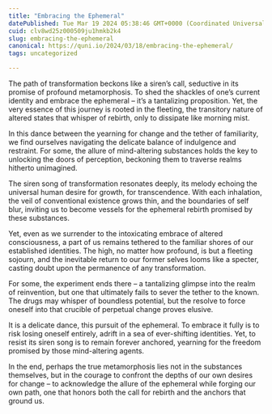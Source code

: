 ```yaml
---
title: "Embracing the Ephemeral"
datePublished: Tue Mar 19 2024 05:38:46 GMT+0000 (Coordinated Universal Time)
cuid: clv8wd25z000509ju1hmkb2k4
slug: embracing-the-ephemeral
canonical: https://quni.io/2024/03/18/embracing-the-ephemeral/
tags: uncategorized

---
```


The path of transformation beckons like a siren’s call, seductive in its promise of profound metamorphosis. To shed the shackles of one’s current identity and embrace the ephemeral – it’s a tantalizing proposition. Yet, the very essence of this journey is rooted in the fleeting, the transitory nature of altered states that whisper of rebirth, only to dissipate like morning mist.

In this dance between the yearning for change and the tether of familiarity, we find ourselves navigating the delicate balance of indulgence and restraint. For some, the allure of mind-altering substances holds the key to unlocking the doors of perception, beckoning them to traverse realms hitherto unimagined.

The siren song of transformation resonates deeply, its melody echoing the universal human desire for growth, for transcendence. With each inhalation, the veil of conventional existence grows thin, and the boundaries of self blur, inviting us to become vessels for the ephemeral rebirth promised by these substances.

Yet, even as we surrender to the intoxicating embrace of altered consciousness, a part of us remains tethered to the familiar shores of our established identities. The high, no matter how profound, is but a fleeting sojourn, and the inevitable return to our former selves looms like a specter, casting doubt upon the permanence of any transformation.

For some, the experiment ends there – a tantalizing glimpse into the realm of reinvention, but one that ultimately fails to sever the tether to the known. The drugs may whisper of boundless potential, but the resolve to force oneself into that crucible of perpetual change proves elusive.

It is a delicate dance, this pursuit of the ephemeral. To embrace it fully is to risk losing oneself entirely, adrift in a sea of ever-shifting identities. Yet, to resist its siren song is to remain forever anchored, yearning for the freedom promised by those mind-altering agents.

In the end, perhaps the true metamorphosis lies not in the substances themselves, but in the courage to confront the depths of our own desires for change – to acknowledge the allure of the ephemeral while forging our own path, one that honors both the call for rebirth and the anchors that ground us.